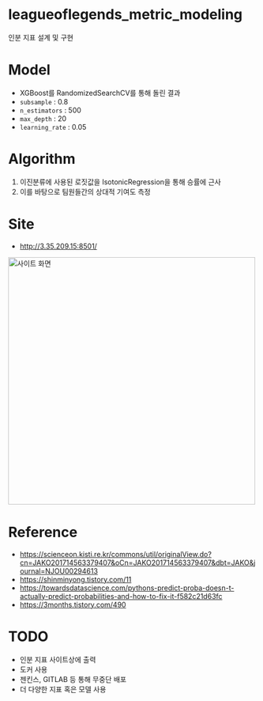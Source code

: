 # leagueoflegends_metric_modeling
인분 지표 설계 및 구현

# Model
- XGBoost를 RandomizedSearchCV를 통해 돌린 결과
- `subsample` : 0.8
- `n_estimators` : 500
- `max_depth` : 20
- `learning_rate` : 0.05

# Algorithm
1. 이진분류에 사용된 로짓값을 IsotonicRegression을 통해 승률에 근사
2. 이를 바탕으로 팀원들간의 상대적 기여도 측정


# Site
- http://3.35.209.15:8501/
<img src="https://user-images.githubusercontent.com/48538655/236659294-16b56f1e-399c-47d8-b86f-ca591b9a60d1.png" alt="사이트 화면" width="500">

# Reference
- https://scienceon.kisti.re.kr/commons/util/originalView.do?cn=JAKO201714563379407&oCn=JAKO201714563379407&dbt=JAKO&journal=NJOU00294613
- https://shinminyong.tistory.com/11
- https://towardsdatascience.com/pythons-predict-proba-doesn-t-actually-predict-probabilities-and-how-to-fix-it-f582c21d63fc
- https://3months.tistory.com/490

# TODO 
- 인분 지표 사이트상에 출력
- 도커 사용
- 젠킨스, GITLAB 등 통해 무중단 배포
- 더 다양한 지표 혹은 모델 사용
